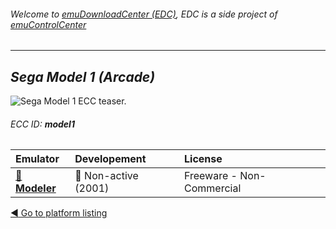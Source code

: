 ###### Welcome to [emuDownloadCenter (EDC)](https://github.com/PhoenixInteractiveNL/emuDownloadCenter/wiki/), EDC is a side project of [emuControlCenter](https://github.com/PhoenixInteractiveNL/emuControlCenter/wiki/)
***
## _Sega Model 1 (Arcade)_
![](https://raw.githubusercontent.com/wiki/PhoenixInteractiveNL/emuDownloadCenter/images_platform/ecc_model1_teaser.png "Sega Model 1 ECC teaser.")
###### ECC ID: **model1**

| Emulator | Developement | License |
|:---------|:-------------|:--------|
| [:file_folder: **Modeler**](https://github.com/PhoenixInteractiveNL/emuDownloadCenter/wiki/Emulator-modeler#menu) | :red_circle: Non-active (2001) | Freeware - Non-Commercial |

[:arrow_backward: Go to platform listing](https://github.com/PhoenixInteractiveNL/emuDownloadCenter/wiki/EDC-Platform-List)
